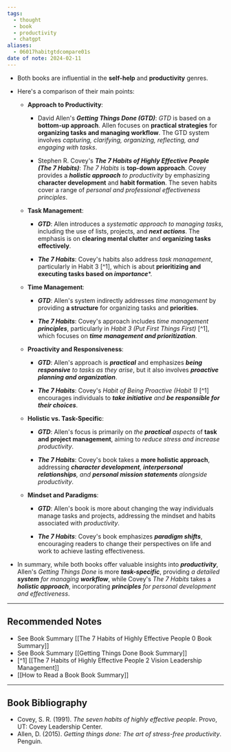 ```yaml
---
tags:
  - thought
  - book
  - productivity
  - chatgpt
aliases:
  - 06017habitgtdcompare01s
date of note: 2024-02-11
---
```

- Both books are influential in the **self-help** and **productivity** genres. 

- Here's a comparison of their main points:
  
	- **Approach to Productivity**: 
		- David Allen's ***Getting Things Done (GTD)***: *GTD* is based on a **bottom-up approach**. Allen focuses on **practical strategies** for **organizing tasks and managing workflow**. The GTD system involves *capturing, clarifying, organizing, reflecting, and engaging with tasks*.
		  
		- Stephen R. Covey's ***The 7 Habits of Highly Effective People (The 7 Habits)***: *The 7 Habits* is **top-down approach**. Covey provides a ***holistic approach** to productivity* by emphasizing **character development** and **habit formation**. The seven habits cover a range of *personal and professional effectiveness principles*.
		  
	- **Task Management**:
		- ***GTD***: Allen introduces a *systematic approach to managing tasks*, including the use of lists, projects, and ***next actions***. The emphasis is on **clearing mental clutter** and **organizing tasks effectively**. 
		  
		- ***The 7 Habits***: Covey's habits also address *task management*, particularly in Habit 3 [^1], which is about **prioritizing and executing tasks based on *importance****. 
		  
	- **Time Management**:
		- ***GTD***: Allen's system indirectly addresses *time management* by providing **a structure** for organizing tasks and **priorities**.
		  
		- ***The 7 Habits***: Covey's approach includes *time management **principles***, particularly in *Habit 3 (Put First Things First)* [^1], which focuses on ***time management and prioritization***.
		  
	- **Proactivity and Responsiveness**:
		- ***GTD***: Allen's approach is ***practical*** and emphasizes ***being responsive** to tasks as they arise*, but it also involves ***proactive planning and organization***.
		  
		- ***The 7 Habits***: Covey's *Habit of Being Proactive (Habit 1)* [^1] encourages individuals to ***take initiative** and **be responsible for their choices***.
		  
	- **Holistic vs. Task-Specific**:
		- ***GTD***: Allen's focus is primarily on *the **practical** aspects* of **task and project management**, aiming to *reduce stress and increase productivity*.
		  
		- ***The 7 Habits***: Covey's book takes a **more holistic approach**, addressing ***character development**, **interpersonal relationships**, and **personal mission statements** alongside productivity*.
		  
	- **Mindset and Paradigms**:
		- ***GTD***: Allen's book is more about changing the way individuals manage tasks and projects, addressing the mindset and habits associated with *productivity*.
		  
		- ***The 7 Habits***: Covey's book emphasizes ***paradigm shifts***, encouraging readers to change their perspectives on life and work to achieve lasting effectiveness.
		  
- In summary, while both books offer valuable insights into ***productivity***, Allen's *Getting Things Done* is more ***task-specific***, providing *a detailed **system** for managing **workflow***, while Covey's *The 7 Habits* takes a ***holistic approach***, incorporating ***principles** for personal development and effectiveness*.



-----------
##  Recommended Notes

- See Book Summary [[The 7 Habits of Highly Effective People 0 Book Summary]]
- See Book Summary [[Getting Things Done Book Summary]]
- [^1]  [[The 7 Habits of Highly Effective People 2 Vision Leadership Management]]
- [[How to Read a Book Book Summary]]


----------
## Book Bibliography

- Covey, S. R. (1991). _The seven habits of highly effective people_. Provo, UT: Covey Leadership Center.
- Allen, D. (2015). _Getting things done: The art of stress-free productivity_. Penguin.